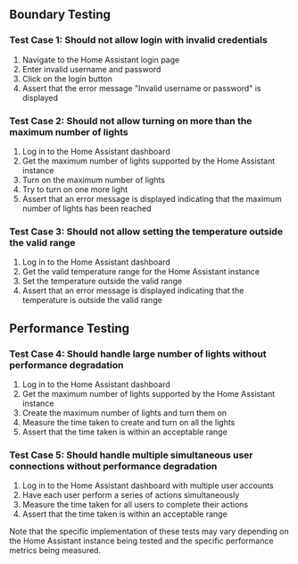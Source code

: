 ## Boundary Testing

### Test Case 1: Should not allow login with invalid credentials
1. Navigate to the Home Assistant login page
2. Enter invalid username and password
3. Click on the login button
4. Assert that the error message "Invalid username or password" is displayed

### Test Case 2: Should not allow turning on more than the maximum number of lights
1. Log in to the Home Assistant dashboard
2. Get the maximum number of lights supported by the Home Assistant instance
3. Turn on the maximum number of lights
4. Try to turn on one more light
5. Assert that an error message is displayed indicating that the maximum number of lights has been reached

### Test Case 3: Should not allow setting the temperature outside the valid range
1. Log in to the Home Assistant dashboard
2. Get the valid temperature range for the Home Assistant instance
3. Set the temperature outside the valid range
4. Assert that an error message is displayed indicating that the temperature is outside the valid range

## Performance Testing

### Test Case 4: Should handle large number of lights without performance degradation
1. Log in to the Home Assistant dashboard
2. Get the maximum number of lights supported by the Home Assistant instance
3. Create the maximum number of lights and turn them on
4. Measure the time taken to create and turn on all the lights
5. Assert that the time taken is within an acceptable range

### Test Case 5: Should handle multiple simultaneous user connections without performance degradation
1. Log in to the Home Assistant dashboard with multiple user accounts
2. Have each user perform a series of actions simultaneously
3. Measure the time taken for all users to complete their actions
4. Assert that the time taken is within an acceptable range

Note that the specific implementation of these tests may vary depending on the Home Assistant instance being tested and the specific performance metrics being measured.